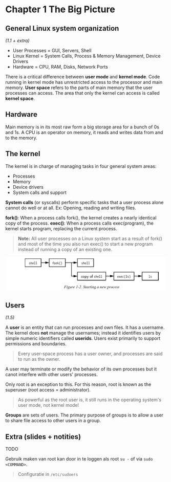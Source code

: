 # Chapter 1 The Big Picture

## General Linux system organization
_(1.1 + extra)_
* User Processes = GUI, Servers, Shell
* Linux Kernel = System Calls, Process & Memory Management, Device Drivers
* Hardware = CPU, RAM, Disks, Network Ports

There is a critical difference between **user mode** and **kernel mode**. Code running in kernel mode has unrestricted access to the processor and main memory. **User space** refers to the parts of main memory that the user processes can access. The area that only the kernel can access is called **kernel space**.

## Hardware

Main memory is in its most raw form a big storage area for a bunch of 0s and 1s. A CPU is an operator on memory, it reads and writes data from and to the memory.

## The kernel

The kernel is in charge of managing tasks in four general system areas:
* Processes
* Memory
* Device drivers
* System calls and support 

**System calls** (or syscalls) perform specific tasks that a user process alone cannot do well or at all. Ex: Opening, reading and writing files. 

**fork()**: When a process calls fork(), the kernel creates a nearly identical copy of the process.
**exec()**: When a process calls exec(program), the kernel starts program, replacing the current process. 

> **Note:** All user processes on a Linux system start as a result of fork() and most of the time you also run exec() to start a new program instead of running a copy of an existing one.

![Fork()](images/fork.png) 


## Users
_(1.5)_

A **user** is an entity that can run processes and own files. It has a username. The kernel does **not** manage the usernames; instead it identifies users by simple numeric identifiers called **userids**. Users exist primarily to support permissions and boundaries. 

> Every user-space process has a user owner, and processes are said to run as the owner. 

A user may terminate or modify the behavior of its own processes but it canot interfere with other users' processes. 

Only root is an exception to this. For this reason, root is known as the superuser (root access = administrator).

> As powerful as the root user is, it still runs in the operating system's user mode, not kernel mode!

**Groups** are sets of users. The primary purpose of groups is to allow a user to share file access to other users in a group.

## Extra (slides + notities)

TODO

Gebruik maken van root kan door in te loggen als root `su -` of via `sudo <COMMAND>`.
> Configuratie in `/etc/sudoers`